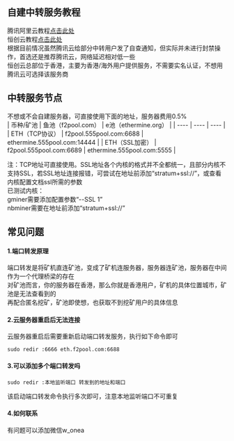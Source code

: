 ## 自建中转服务教程
腾讯阿里云教程<a href="https://github.com/ycyw/transfer/blob/main/tenxunyun.md" target="_blank">点击此处</a>  
恒创云教程<a href="https://github.com/ycyw/transfer/blob/main/hengchuangyun.md" target="_blank">点击此处</a>  
根据目前情况虽然腾讯云给部分中转用户发了自查通知，但实际并未进行封禁操作，首选还是推荐腾讯云，网络延迟相对低一些  
恒创云总部位于香港，主要为香港/海外用户提供服务，不需要实名认证，不想用腾讯云可选择该服务商  

## 中转服务节点  
不想或不会自建服务器，可直接使用下面的地址，服务器费用0.5%  
|    币种/矿池  |   鱼池（f2pool.com）      |   e池（ethermine.org）      |
| ---- | ---- | ---- |
|   ETH（TCP协议）   |   f2pool.555pool.com:6688      |   ethermine.555pool.com:14444      |
|   ETH（SSL加密）   |   f2pool.555pool.com:6689      |   ethermine.555pool.com:5555      |
  
注：TCP地址可直接使用。SSL地址各个内核的格式并不全都统一，且部分内核不支持SSL，若SSL地址连接报错，可尝试在地址前添加“stratum+ssl://”，或查看内核配置文档ssl所需的参数  
已测试内核：  
gminer需要添加配置参数“--SSL 1”  
nbminer需要在地址前添加“stratum+ssl://”  
## 常见问题  
#### 1.端口转发原理  
端口转发是将矿机直连矿池，变成了矿机连服务器，服务器连矿池，服务器在中间作为一个代理桥梁的存在  
对矿池而言，你的服务器在香港，那么你就是香港用户，矿机的具体位置城市，矿池是无法查看到的  
再配合匿名挖矿，矿池即使想，也获取不到挖矿用户的具体信息  
#### 2.云服务器重启后无法连接  
云服务器重启后需要重新启动端口转发服务，执行如下命令即可  
```
sudo redir :6666 eth.f2pool.com:6688
```
#### 3.可以添加多个端口转发吗  
```
sudo redir :本地监听端口 转发到的地址和端口
```
该启动端口转发命令执行多次即可，注意本地监听端口不可重复  
#### 4.如何联系  
有问题可以添加微信w_onea  
